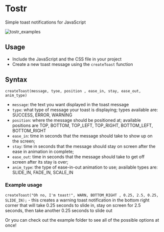 # Tostr

Simple toast notifications for JavaScript

![tostr_examples](https://github.com/user-attachments/assets/69b52760-0e3e-4475-88d0-0291cfb4174e)

## Usage

- Include the JavaScript and the CSS file in your project
- Create a new toast message using the `createToast` function

## Syntax

`createToast(message, tyoe, position , ease_in, stay, ease_out, anim_type)`

- `message`: the text you want displayed in the toast message
- `type`: what type of message your toast is displaying; types available are: SUCCESS, ERROR, WARNING
- `position`: where the message should be positioned at; available positions are TOP, BOTTOM, TOP_LEFT, TOP_RIGHT, BOTTOM_LEFT, BOTTOM_RIGHT
- `ease_in`: time in seconds that the message should take to show up on the screen;
- `stay`: time in seconds that the message should stay on screen after the ease in animation in complete;
- `ease_out`: time in seconds that the message should take to get off screen after its stay is over;
- `anim_type`: the type of ease-in-out animation to use; available types are: SLIDE_IN, FADE_IN, SCALE_IN

### Example usage

`createToast("Oh no, I'm toast!", WARN, BOTTOM_RIGHT , 0.25, 2.5, 0.25, SLIDE_IN);` - this creates a warning toast notification in the bottom right corner that will take 0.25 seconds to slide in, stay on screen for 2.5 seconds, then take another 0.25 seconds to slide out

Or you can check out the example folder to see all of the possible options at once!
